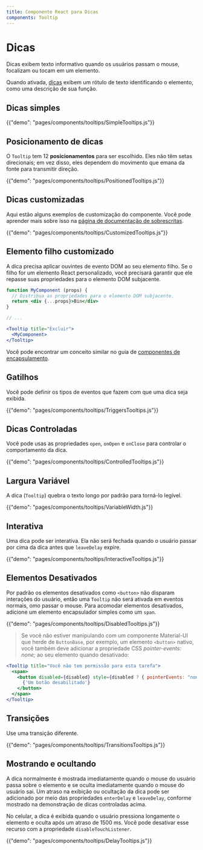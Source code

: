 ```yaml
---
title: Componente React para Dicas
components: Tooltip
---
```


# Dicas

<p class="description">Dicas exibem texto informativo quando os usuários passam o mouse, focalizam ou tocam em um elemento.</p>

Quando ativada, [dicas](https://material.io/design/components/tooltips.html) exibem um rótulo de texto identificando o elemento, como uma descrição de sua função.

## Dicas simples

{{"demo": "pages/components/tooltips/SimpleTooltips.js"}}

## Posicionamento de dicas

O `Tooltip` tem 12 **posicionamentos** para ser escolhido. Eles não têm setas direcionais; em vez disso, eles dependem do movimento que emana da fonte para transmitir direção.

{{"demo": "pages/components/tooltips/PositionedTooltips.js"}}

## Dicas customizadas

Aqui estão alguns exemplos de customização do componente. Você pode aprender mais sobre isso na [página de documentação de sobrescritas](/customization/components/).

{{"demo": "pages/components/tooltips/CustomizedTooltips.js"}}

## Elemento filho customizado

A dica precisa aplicar ouvintes de evento DOM ao seu elemento filho. Se o filho for um elemento React personalizado, você precisará garantir que ele repasse suas propriedades para o elemento DOM subjacente.

```jsx
function MyComponent (props) {
  // Distribua as propriedades para o elemento DOM subjacente.
  return <div {...props}>Bin</div>
}

// ...

<Tooltip title="Excluir">
  <MyComponent>
</Tooltip>
```

Você pode encontrar um conceito similar no guia de [componentes de encapsulamento](/guides/composition/#wrapping-components).

## Gatilhos

Você pode definir os tipos de eventos que fazem com que uma dica seja exibida.

{{"demo": "pages/components/tooltips/TriggersTooltips.js"}}

## Dicas Controladas

Você pode usas as propriedades `open`, `onOpen` e `onClose` para controlar o comportamento da dica.

{{"demo": "pages/components/tooltips/ControlledTooltips.js"}}

## Largura Variável

A dica (`Tooltip`) quebra o texto longo por padrão para torná-lo legível.

{{"demo": "pages/components/tooltips/VariableWidth.js"}}

## Interativa

Uma dica pode ser interativa. Ela não será fechada quando o usuário passar por cima da dica antes que `leaveDelay` expire.

{{"demo": "pages/components/tooltips/InteractiveTooltips.js"}}

## Elementos Desativados

Por padrão os elementos desativados como `<button>` não disparam interações do usuário, então uma `Tooltip` não será ativada em eventos normais, omo passar o mouse. Para acomodar elementos desativados, adicione um elemento encapsulador simples como um `span`.

{{"demo": "pages/components/tooltips/DisabledTooltips.js"}}

> Se você não estiver manipulando com um componente Material-UI que herde de `ButtonBase`, por exemplo, um elemento `<button>` nativo, você também deve adicionar a propriedade CSS *pointer-events: none;* ao seu elemento quando desativado:

```jsx
<Tooltip title="Você não tem permissão para esta tarefa">
  <span>
    <button disabled={disabled} style={disabled ? { pointerEvents: "none" } : {}}>
      {'Um botão desabilitado'}
    </button>
  </span>
</Tooltip>
```

## Transições

Use uma transição diferente.

{{"demo": "pages/components/tooltips/TransitionsTooltips.js"}}

## Mostrando e ocultando

A dica normalmente é mostrada imediatamente quando o mouse do usuário passa sobre o elemento e se oculta imediatamente quando o mouse do usuário sai. Um atraso na exibição ou ocultação da dica pode ser adicionado por meio das propriedades `enterDelay` e `leaveDelay`, conforme mostrado na demonstração de dicas controladas acima.

No celular, a dica é exibida quando o usuário pressiona longamente o elemento e oculta após um atraso de 1500 ms. Você pode desativar esse recurso com a propriedade `disableTouchListener`.

{{"demo": "pages/components/tooltips/DelayTooltips.js"}}
